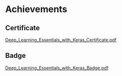

# Achievements
## Certificate
[Deep_Learning_Essentials_with_Keras_Certificate.pdf](https://prod-files-secure.s3.us-west-2.amazonaws.com/03e82b26-cccb-4906-bb56-adabcbdc0655/f5cf1405-8a02-49a4-beb6-3d50b033ba6e/Deep_Learning_Essentials_with_Keras_Certificate.pdf?X-Amz-Algorithm=AWS4-HMAC-SHA256&X-Amz-Content-Sha256=UNSIGNED-PAYLOAD&X-Amz-Credential=ASIAZI2LB466SE3PUTYM%2F20250129%2Fus-west-2%2Fs3%2Faws4_request&X-Amz-Date=20250129T091514Z&X-Amz-Expires=3600&X-Amz-Security-Token=IQoJb3JpZ2luX2VjEIH%2F%2F%2F%2F%2F%2F%2F%2F%2F%2FwEaCXVzLXdlc3QtMiJHMEUCIAOErWYUt9R9Om7nqGuD89IW86YZ%2B7KXiHeGIIWh3%2FErAiEAtlasu25HCxAUQARxxMedDvUzUmKChgXNthe6dTF90bMqiAQIif%2F%2F%2F%2F%2F%2F%2F%2F%2F%2FARAAGgw2Mzc0MjMxODM4MDUiDA8TROnEy8mVSWtjsCrcA%2Fw%2Bvt1lIXwp34e6E55TIJMeJOgOMUImeX8iCTo5fglLkpvQgOZR7hL%2B%2BFVzUlQeV%2BVm6RELvhQ4dTN8PwhSQIeUumX2Ra6oFf5fqIDulb9x9%2FJbdkOVZumFzM2eeHdatIoelKKtxtDxh5%2Fz70RDueKA10JkMXGgN5K0GslLpSNhuEw10AOlN0rL4HF710uO81GGIgr0ke6ll6qpJfUuEbr6UYnZjRtivjXLALR7eyvvQXRVzrLhWr6J5ejIQLdXATL7zRgtMBHSfkKuQuwddlcXSNptT%2FKZj5MN0D8gVmNVpKruTLk5OD9J8W4kItsf7ALbySg0FBTjVXfBRJU4GRf4tNvZUe5ArU9nFTNsEVR5M08rd4XnicxdW5nSt8yATYIieaT0nZ%2B3lZXrladLs9vecRGo2xvfGsnwLISQR%2Bn7UrsJfyfC9PFzcR6Lb3Ue1HiiV9NPSLMe59ut5C3VR5vbVkzOOooipjKba7zH3zb22ibYavjmbLKST8dC3WnKDDgIuK1lLPNllbtdvF6rTfo8Ho%2F2k8Hx%2BBy%2FvuqtLBl8N8lo%2BDvlu8MW8vbpdX9nrM%2BEly0n6xlhAlkHqKeLNBaTRKrXaixG3K9Z3BQxMfTsD93xtlVoGEmuc0WNMOXI57wGOqUBoS0Rdke%2FbIfCMUlfwwX9idz1P7gEsugjtzKvfMpi5HzKhoiS3dGZe1wAPJtVgXfdrYgxaaaK%2FFlq1TiDwf89LttF3NYrDBP2b32exyQKiN5uhqVgchfe%2F0J7FAzhs3quhI5X9Nv4Fwb6pGsZRF%2FvU0Qk27HxEjRFMqHD87Il%2BVDR7YocsnLR6KpYhsoJZLuIHEic2dsX5eqjf62lB%2Fcpm88yp2vL&X-Amz-Signature=2c42c2e1b7460810726fce9c0e7c355279b47c7fae96eb360a0e438aa5535590&X-Amz-SignedHeaders=host&x-id=GetObject)
## Badge
[Deep_Learning_Essentials_with_Keras_Badge.pdf](https://prod-files-secure.s3.us-west-2.amazonaws.com/03e82b26-cccb-4906-bb56-adabcbdc0655/5c209097-6d96-477f-a031-edc11aa6225f/Deep_Learning_Essentials_with_Keras_Badge.pdf?X-Amz-Algorithm=AWS4-HMAC-SHA256&X-Amz-Content-Sha256=UNSIGNED-PAYLOAD&X-Amz-Credential=ASIAZI2LB466SE3PUTYM%2F20250129%2Fus-west-2%2Fs3%2Faws4_request&X-Amz-Date=20250129T091514Z&X-Amz-Expires=3600&X-Amz-Security-Token=IQoJb3JpZ2luX2VjEIH%2F%2F%2F%2F%2F%2F%2F%2F%2F%2FwEaCXVzLXdlc3QtMiJHMEUCIAOErWYUt9R9Om7nqGuD89IW86YZ%2B7KXiHeGIIWh3%2FErAiEAtlasu25HCxAUQARxxMedDvUzUmKChgXNthe6dTF90bMqiAQIif%2F%2F%2F%2F%2F%2F%2F%2F%2F%2FARAAGgw2Mzc0MjMxODM4MDUiDA8TROnEy8mVSWtjsCrcA%2Fw%2Bvt1lIXwp34e6E55TIJMeJOgOMUImeX8iCTo5fglLkpvQgOZR7hL%2B%2BFVzUlQeV%2BVm6RELvhQ4dTN8PwhSQIeUumX2Ra6oFf5fqIDulb9x9%2FJbdkOVZumFzM2eeHdatIoelKKtxtDxh5%2Fz70RDueKA10JkMXGgN5K0GslLpSNhuEw10AOlN0rL4HF710uO81GGIgr0ke6ll6qpJfUuEbr6UYnZjRtivjXLALR7eyvvQXRVzrLhWr6J5ejIQLdXATL7zRgtMBHSfkKuQuwddlcXSNptT%2FKZj5MN0D8gVmNVpKruTLk5OD9J8W4kItsf7ALbySg0FBTjVXfBRJU4GRf4tNvZUe5ArU9nFTNsEVR5M08rd4XnicxdW5nSt8yATYIieaT0nZ%2B3lZXrladLs9vecRGo2xvfGsnwLISQR%2Bn7UrsJfyfC9PFzcR6Lb3Ue1HiiV9NPSLMe59ut5C3VR5vbVkzOOooipjKba7zH3zb22ibYavjmbLKST8dC3WnKDDgIuK1lLPNllbtdvF6rTfo8Ho%2F2k8Hx%2BBy%2FvuqtLBl8N8lo%2BDvlu8MW8vbpdX9nrM%2BEly0n6xlhAlkHqKeLNBaTRKrXaixG3K9Z3BQxMfTsD93xtlVoGEmuc0WNMOXI57wGOqUBoS0Rdke%2FbIfCMUlfwwX9idz1P7gEsugjtzKvfMpi5HzKhoiS3dGZe1wAPJtVgXfdrYgxaaaK%2FFlq1TiDwf89LttF3NYrDBP2b32exyQKiN5uhqVgchfe%2F0J7FAzhs3quhI5X9Nv4Fwb6pGsZRF%2FvU0Qk27HxEjRFMqHD87Il%2BVDR7YocsnLR6KpYhsoJZLuIHEic2dsX5eqjf62lB%2Fcpm88yp2vL&X-Amz-Signature=cb272af516f474c07b5632cd46a5ba2a39993ffa7cb4b9b7d2026a25578b82df&X-Amz-SignedHeaders=host&x-id=GetObject)

